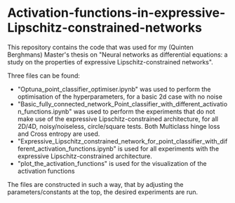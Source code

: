 # Activation-functions-in-expressive-Lipschitz-constrained-networks
This repository contains the code that was used for my (Quinten Berghmans) Master's thesis on "Neural networks as differential equations: a study on the properties of expressive Lipschitz-constrained networks".

Three files can be found: 
- "Optuna_point_classifier_optimiser.ipynb" was used to perform the optimisation of the hyperparameters, for a basic 2d case with no noise
- "Basic_fully_connected_network_Point_classifier_with_different_activation_functions.ipynb" was used to perform the experiments that do not make use of the expressive Lipschitz-constrained architecture, for all 2D/4D, noisy/noiseless, circle/square tests. Both Multiclass hinge loss and Cross entropy are used.
- "Expressive_Lipschitz_constrained_network_for_point_classifier_with_different_activation_functions.ipynb" is used for all experiments with the expressive Lipschitz-constrained architecture.
- "plot_the_activation_functions" is used for the visualization of the activation functions

The files are constructed in such a way, that by adjusting the parameters/constants at the top, the desired experiments are run.
